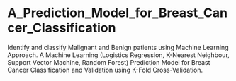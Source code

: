 # A_Prediction_Model_for_Breast_Cancer_Classification
Identify and classify Malignant and Benign patients using Machine Learning Approach. A Machine Learning (Logistics Regression, K-Nearest Neighbour, Support Vector Machine, Random Forest) Prediction Model for Breast Cancer Classification and Validation using K-Fold Cross-Validation.
